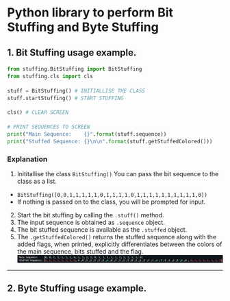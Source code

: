 # Python library to perform __Bit Stuffing__ and __Byte Stuffing__

## 1. Bit Stuffing usage example.

```PYTHON
from stuffing.BitStuffing import BitStuffing
from stuffing.cls import cls

stuff = BitStuffing() # INITIALLISE THE CLASS
stuff.startStuffing() # START STUFFING

cls() # CLEAR SCREEN

# PRINT SEQUENCES TO SCREEN
print("Main Sequence:    {}".format(stuff.sequence))
print("Stuffed Sequence: {}\n\n".format(stuff.getStuffedColored()))
```

### Explanation
1. Inititallise the class `BitStuffing()` You can pass the bit sequence to the class as a list.
  - `BitStuffing([0,0,1,1,1,1,1,0,1,1,1,1,0,1,1,1,1,1,1,1,1,1,1,0])`
  - If nothing is passed on to the class, you will be prompted for input.
2. Start the bit stuffing by calling the `.stuff()` method.
3. The input sequence is obtained as `.sequence` object.
4. The bit stuffed sequence is available as the `.stuffed` object.
5. The `.getStuffedColored()` returns the stuffed sequence along with the added flags, when printed, explicitly differentiates between the colors of the main sequence, bits stuffed and the flag.
![Example Colored Output](./Images/colored-bit-stuffing.png)

---

## 2. Byte Stuffing usage example.